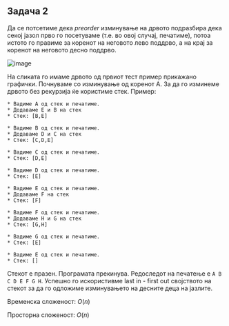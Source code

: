 ## Задача 2

Да се потсетиме дека *preorder* изминување на дрвото подразбира дека секој јазол прво го посетуваме (т.е. во овој случај, печатиме), потоа истото го правиме за коренот на неговото лево поддрво, а на крај за коренот на неговото десно поддрво.

![image](https://github.com/afilipovski/APS-labs-2023-24/assets/69673676/90e663e5-c6e9-454d-ac54-b8aa1449294c)

На сликата го имаме дрвото од првиот тест пример прикажано графички. Почнуваме со изминување од коренот А. За да го изминеме дрвото без рекурзија ќе користиме стек. Пример:
```
* Вадиме А од стек и печатиме.
* Додаваме Е и B на стек
* Стек: [B,E]

* Вадиме B од стек и печатиме.
* Додаваме D и C на стек
* Стек: [C,D,E]

* Вадиме C од стек и печатиме.
* Стек: [D,E]

* Вадиме D од стек и печатиме.
* Стек: [E]

* Вадиме E од стек и печатиме.
* Додаваме F на стек
* Стек: [F]

* Вадиме F од стек и печатиме.
* Додаваме H и G на стек
* Стек: [G,H]

* Вадиме G од стек и печатиме.
* Стек: [E]

* Вадиме E од стек и печатиме.
* Стек: []
```

Стекот е празен. Програмата прекинува. Редоследот на печатење е `A B C D E F G H`. Успешно го искористивме last in - first out својството на стекот за да го одложиме изминувањето на десните деца на јазлите.

Временска сложеност: $O(n)$

Просторна сложеност: $O(n)$
